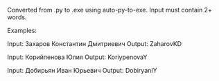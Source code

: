 Converted from .py to .exe using auto-py-to-exe. Input must contain 2+ words.

Examples:

Input: Захаров Константин Дмитриевич
Output: ZaharovKD

Input: Корийпенова Юлия
Output: KoriypenovaY

Input: Добирьян Иван Юрьевич
Output: DobiryanIY
